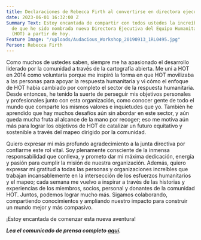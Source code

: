```yaml
---
title: Declaraciones de Rebecca Firth al convertirse en directora ejecutiva de HOT
date: 2023-06-01 16:32:00 Z
Summary Text: Estoy encantada de compartir con todos ustedes la increíble noticia
  de que he sido nombrada nueva Directora Ejecutiva del Equipo Humanitario de OpenStreetMap
  (HOT) a partir de hoy.
Feature Image: "/uploads/Audacious_Workshop_20190913_1RL0495.jpg"
Person: Rebecca Firth
---
```


Como muchos de ustedes saben, siempre me ha apasionado el desarrollo liderado por la comunidad a través de la cartografía abierta. Me uní a HOT en 2014 como voluntaria porque me inspiró la forma en que HOT movilizaba a las personas para apoyar la respuesta humanitaria y vi cómo el enfoque de HOT había cambiado por completo el sector de la respuesta humanitaria. Desde entonces, he tenido la suerte de perseguir mis objetivos personales y profesionales junto con esta organización, como conocer gente de todo el mundo que comparte los mismos valores e inquietudes que yo. También he aprendido que hay muchos desafíos aún sin abordar en este sector, y aún queda mucha fruta al alcance de la mano por recoger; eso me motiva aún más para lograr los objetivos de HOT de catalizar un futuro equitativo y sostenible a través del mapeo dirigido por la comunidad.

Quiero expresar mi más profundo agradecimiento a la junta directiva por confiarme este rol vital. Soy plenamente consciente de la inmensa responsabilidad que conlleva, y prometo dar mi máxima dedicación, energía y pasión para cumplir la misión de nuestra organización. Además, quiero expresar mi gratitud a todas las personas y organizaciones increíbles que trabajan incansablemente en la intersección de los esfuerzos humanitarios y el mapeo; cada semana me vuelvo a inspirar a través de las historias y experiencias de los miembros, socios, personal y donantes de la comunidad HOT. Juntos, podemos lograr mucho más. Sigamos colaborando, compartiendo conocimientos y ampliando nuestro impacto para construir un mundo mejor y más compasivo.

¡Estoy encantada de comenzar esta nueva aventura!

***Lea el comunicado de prensa completo [aquí](https://www.hotosm.org/press-releases/el-equipo-humanitario-de-openstreetmap-anuncia-como-nueva-directora-ejecutiva-a-rebecca-firth/).***